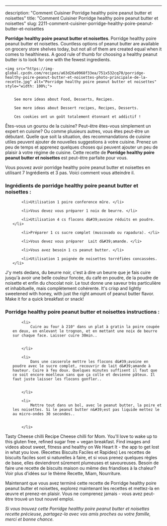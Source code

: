 ---
description: "Comment Cuisiner Porridge healthy poire peanut butter et noisettes"
title: "Comment Cuisiner Porridge healthy poire peanut butter et noisettes"
slug: 2211-comment-cuisiner-porridge-healthy-poire-peanut-butter-et-noisettes

<p>
	<strong>Porridge healthy poire peanut butter et noisettes</strong>. 
	Porridge healthy poire peanut butter et noisettes. Countless options of peanut butter are available on grocery store shelves today, but not all of them are created equal when it comes to healthiness. A good rule of thumb for choosing a healthy peanut butter is to look for one with the fewest ingredients.
</p>
<p>
	
	<img src="https://img-global.cpcdn.com/recipes/a63d26a9968f33ea/751x532cq70/porridge-healthy-poire-peanut-butter-et-noisettes-photo-principale-de-la-recette.jpg" alt="Porridge healthy poire peanut butter et noisettes" style="width: 100%;">
	
	
		See more ideas about Food, Desserts, Recipes.
	
		See more ideas about Dessert recipes, Recipes, Desserts.
	
		Ces cookies ont un goût totalement étonnant et addictif !
	
</p>

Êtes-vous un gourou de la cuisine? Peut-être êtes-vous simplement un expert en cuisine? Ou comme plusieurs autres, vous êtes peut-être un débutant. Quelle que soit la situation, des recommandations de cuisine utiles peuvent ajouter de nouvelles suggestions à votre cuisine. Prenez un peu de temps et apprenez quelques choses qui peuvent ajouter un peu de plaisir à votre régime de cuisine. Cette recette de <strong> Porridge healthy poire peanut butter et noisettes </strong> est peut-être parfaite pour vous.

<!--inarticleads1-->

Vous pouvez avoir porridge healthy poire peanut butter et noisettes en utilisant 7 Ingrédients et 3 pas. Voici comment vous atteindre il.

<h3>Ingrédients de porridge healthy poire peanut butter et noisettes :</h3>

<ol>
	
		<li>Utilisation 1 poire conference mûre. </li>
	
		<li>Vous devez vous préparer 1 noix de beurre. </li>
	
		<li>Utilisation 4 cs flocons d&#39;avoine réduits en poudre. </li>
	
		<li>Préparer 1 cs sucre complet (muscovado ou rapadura). </li>
	
		<li>Vous devez vous préparer  Lait d&#39;amande. </li>
	
		<li>Vous avez besoin 1 cs peanut butter. </li>
	
		<li>Utilisation 1 poignée de noisettes torréfiées concassées. </li>
	
</ol>

J&#39;y mets dedans, du beurre noir, c&#39;est à dire un beurre que je fais cuire jusqu&#39;à avoir une belle couleur foncée, du café en poudre, de la poudre de noisette et enfin du chocolat noir. Le tout donne une saveur très particulière et inhabituelle, mais complètement cohérente. It&#39;s crisp and lightly sweetened with honey, with just the right amount of peanut butter flavor. Make it for a quick breakfast or snack! 

<!--inarticleads2-->

<h3>Porridge healthy poire peanut butter et noisettes instructions :</h3>

<ol>
	
		<li>
			Cuire au four à 210° dans un plat à gratin la poire coupée en deux, en enlevant le trognon, et en mettant une noix de beurre sur chaque face. Laisser cuire 30min..
			
			
		</li>
	
		<li>
			Dans une casserole mettre les flocons d&#39;avoine en poudre avec le sucre complet, recouvrir de lait d&#39;amande à hauteur. Cuire à feu doux. Quelques minutes suffisent il faut que ce soit encore moelleux sans que ça colle et devienne pâteux. Il faut juste laisser les flocons gonfler..
			
			
		</li>
	
		<li>
			Mettre tout dans un bol, avec le peanut butter, la poire et les noisettes. Si le peanut butter n&#39;est pas liquide mettez le au micro-ondes 30 secondes..
			
			
		</li>
	
</ol>

Tasty Cheese chilli Recipe Cheese chilli for Mom. You&#39;ll love to wake up to this gluten free, refined sugar free + vegan breakfast. Find images and videos about sweet, fitness and healthy on We Heart It - the app to get lost in what you love. (Recettes Biscuits Faciles et Rapides) Les recettes de biscuits faciles sont si naturelles à faire, et si vous prenez quelques règles de base, elles deviendront sûrement plumeuses et savoureuses. Besoin de faire une recette de biscuits maison ou même des friandises à la chaleur? Voir plus d&#39;idées sur le thème Recette, Miam, Nourriture. 

<!--inarticleads1-->

<p>
Maintenant que vous avez terminé cette recette de Porridge healthy poire peanut butter et noisettes, explorez maintenant les recettes et mettez-la en œuvre et prenez-en plaisir. Vous ne comprenez jamais - vous avez peut-être trouvé un tout nouvel emploi.
</p>

<p>
<i>Si vous trouvez cette Porridge healthy poire peanut butter et noisettes recette précieuse, partagez-la avec vos amis proches ou votre famille, merci et bonne chance.</i>
</p>
